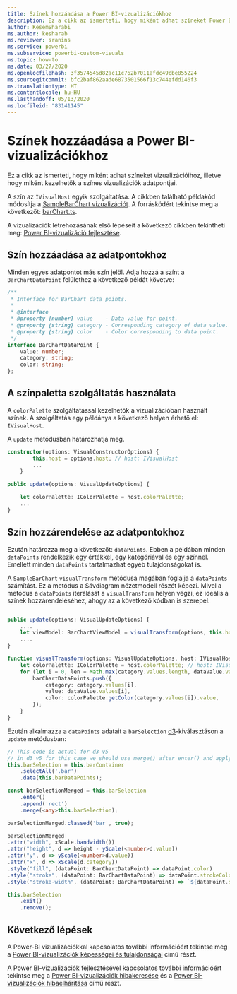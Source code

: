 ```yaml
---
title: Színek hozzáadása a Power BI-vizualizációkhoz
description: Ez a cikk az ismerteti, hogy miként adhat színeket Power BI-vizualizációihoz, illetve hogy miként kezelhetők a színes vizualizációk adatpontjai.
author: KesemSharabi
ms.author: kesharab
ms.reviewer: sranins
ms.service: powerbi
ms.subservice: powerbi-custom-visuals
ms.topic: how-to
ms.date: 03/27/2020
ms.openlocfilehash: 3f3574545d82ac11c762b7011afdc49cbe855224
ms.sourcegitcommit: bfc2baf862aade6873501566f13c744efdd146f3
ms.translationtype: HT
ms.contentlocale: hu-HU
ms.lasthandoff: 05/13/2020
ms.locfileid: "83141145"
---
```

# <a name="add-colors-to-your-power-bi-visuals"></a>Színek hozzáadása a Power BI-vizualizációkhoz

Ez a cikk az ismerteti, hogy miként adhat színeket vizualizációihoz, illetve hogy miként kezelhetők a színes vizualizációk adatpontjai.

A szín az `IVisualHost` egyik szolgáltatása.
A cikkben található példakód módosítja a [SampleBarChart vizualizációt](https://github.com/microsoft/PowerBI-visuals-sampleBarChart).
A forráskódért tekintse meg a következőt: [barChart.ts](https://github.com/microsoft/PowerBI-visuals-sampleBarChart/blob/master/src/barChart.ts).

A vizualizációk létrehozásának első lépéseit a következő cikkben tekintheti meg: [Power BI-vizualizáció fejlesztése](custom-visual-develop-tutorial.md).

## <a name="add-color-to-data-points"></a>Szín hozzáadása az adatpontokhoz

Minden egyes adatpontot más szín jelöl.
Adja hozzá a színt a `BarChartDataPoint` felülethez a következő példát követve:

```typescript
/**
 * Interface for BarChart data points.
 *
 * @interface
 * @property {number} value    - Data value for point.
 * @property {string} category - Corresponding category of data value.
 * @property {string} color    - Color corresponding to data point.
 */
interface BarChartDataPoint {
    value: number;
    category: string;
    color: string;
};
```

## <a name="use-the-color-palette-service"></a>A színpaletta szolgáltatás használata

A `colorPalette` szolgáltatással kezelhetők a vizualizációban használt színek.
A szolgáltatás egy példánya a következő helyen érhető el: `IVisualHost`.

A `update` metódusban határozhatja meg.

```typescript
constructor(options: VisualConstructorOptions) {
        this.host = options.host; // host: IVisualHost
        ...
    }

public update(options: VisualUpdateOptions) {

    let colorPalette: IColorPalette = host.colorPalette;
    ...
}
```

## <a name="assigning-color-to-data-points"></a>Szín hozzárendelése az adatpontokhoz

Ezután határozza meg a következőt: `dataPoints`.
Ebben a példában minden `dataPoints` rendelkezik egy értékkel, egy kategóriával és egy színnel.
Emellett minden `dataPoints` tartalmazhat egyéb tulajdonságokat is.

A `SampleBarChart` `visualTransform` metódusa magában foglalja a `dataPoints` számítást.
Ez a metódus a Sávdiagram nézetmodell részét képezi.
Mivel a metódus a `dataPoints` iterálását a `visualTransform` helyen végzi, ez ideális a színek hozzárendeléséhez, ahogy az a következő kódban is szerepel:

```typescript

public update(options: VisualUpdateOptions) {
    ....
    let viewModel: BarChartViewModel = visualTransform(options, this.host);
    ....
}

function visualTransform(options: VisualUpdateOptions, host: IVisualHost): BarChartViewModel {
    let colorPalette: IColorPalette = host.colorPalette; // host: IVisualHost
    for (let i = 0, len = Math.max(category.values.length, dataValue.values.length); i < len; i++) {
        barChartDataPoints.push({
            category: category.values[i],
            value: dataValue.values[i],
            color: colorPalette.getColor(category.values[i]).value,
        });
    }
}
```

Ezután alkalmazza a `dataPoints` adatait a `barSelection` [d3](https://d3js.org/)-kiválasztáson a `update` metódusban:

```typescript
// This code is actual for d3 v5
// in d3 v5 for this case we should use merge() after enter() and apply changes on barSelectionMerged
this.barSelection = this.barContainer
    .selectAll('.bar')
    .data(this.barDataPoints);

const barSelectionMerged = this.barSelection
    .enter()
    .append('rect')
    .merge(<any>this.barSelection);

barSelectionMerged.classed('bar', true);

barSelectionMerged
.attr("width", xScale.bandwidth())
.attr("height", d => height - yScale(<number>d.value))
.attr("y", d => yScale(<number>d.value))
.attr("x", d => xScale(d.category))
.style("fill", (dataPoint: BarChartDataPoint) => dataPoint.color)
.style("stroke", (dataPoint: BarChartDataPoint) => dataPoint.strokeColor)
.style("stroke-width", (dataPoint: BarChartDataPoint) => `${dataPoint.strokeWidth}px`);

this.barSelection
    .exit()
    .remove();
```

## <a name="next-steps"></a>Következő lépések

A Power-BI vizualizációkkal kapcsolatos további információért tekintse meg a [Power BI-vizualizációk képességei és tulajdonságai](capabilities.md) című részt.

A Power BI-vizualizációk fejlesztésével kapcsolatos további információért tekintse meg a [Power BI-vizualizációk hibakeresése](visuals-how-to-debug.md) és a [Power BI-vizualizációk hibaelhárítása](power-bi-custom-visuals-troubleshoot.md) című részt.
